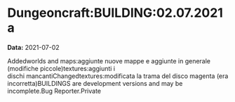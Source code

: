 # Dungeoncraft:BUILDING:02.07.2021a

**Data:** 2021-07-02

Addedworlds and maps:aggiunte nuove mappe e aggiunte in generale (modifiche piccole)textures:aggiunti i dischi mancantiChangedtextures:modificata la trama del disco magenta (era incorretta)BUILDINGS are development versions and may be incomplete.Bug Reporter.Private
